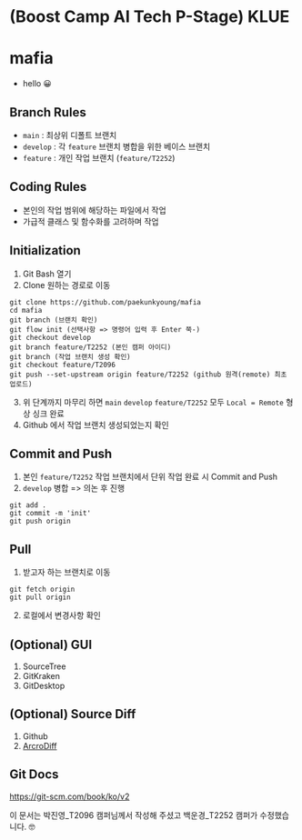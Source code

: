 # (Boost Camp AI Tech P-Stage) KLUE
# mafia

- hello 😀

## Branch Rules
- `main` : 최상위 디폴트 브랜치
- `develop` : 각 `feature` 브랜치 병합을 위한 베이스 브랜치
- `feature` : 개인 작업 브랜치 (`feature/T2252`)

## Coding Rules
- 본인의 작업 범위에 해당하는 파일에서 작업
- 가급적 클래스 및 함수화를 고려하며 작업

## Initialization
1. Git Bash 열기
2. Clone 원하는 경로로 이동
```
git clone https://github.com/paekunkyoung/mafia
cd mafia
git branch (브랜치 확인)
git flow init (선택사항 => 명령어 입력 후 Enter 쭉-)
git checkout develop
git branch feature/T2252 (본인 캠퍼 아이디)
git branch (작업 브랜치 생성 확인)
git checkout feature/T2096
git push --set-upstream origin feature/T2252 (github 원격(remote) 최초 업로드)
```
3. 위 단계까지 마무리 하면 `main` `develop` `feature/T2252` 모두 `Local = Remote` 형상 싱크 완료
4. Github 에서 작업 브랜치 생성되었는지 확인

## Commit and Push
1. 본인 `feature/T2252` 작업 브랜치에서 단위 작업 완료 시 Commit and Push
2. `develop` 병합 => 의논 후 진행
```
git add .
git commit -m 'init'
git push origin
```

## Pull
1. 받고자 하는 브랜치로 이동
```
git fetch origin
git pull origin
```
2. 로컬에서 변경사항 확인

## (Optional) GUI
1. SourceTree
2. GitKraken
3. GitDesktop

## (Optional) Source Diff
1. Github
2. [ArcroDiff](http://www.acrosoft.pe.kr/acroedit/)

## Git Docs
https://git-scm.com/book/ko/v2

이 문서는 박진영_T2096 캠퍼님께서 작성해 주셨고 백운경_T2252 캠퍼가 수정했습니다. 🤓
